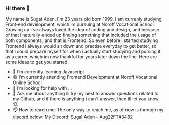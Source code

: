 ### Hi there 👋
My name is Sugal Aden, i´m 23 years old born 1999. I am currenly studying Front-end development, which im pursuing at Noroff Vocational School. Growing up i´ve always loved the idea of coding and design, and because of that i naturally ended up finding something that included the usage of both components, and that is Frontend. So even before i started studying Frontend i always would sit down and practise everyday to get better, so that i could prepare myself for when i actually start studying and pursing it as a carrer, which im now thankful for years later down the line.
Here are some ideas to get you started:

- 🌱 I’m currently learning Javascript
- 😄 I’m currently attending Frontend Development at Noroff Vocational Online School
- 🤔 I’m looking for help with ...
- 💬 Ask me about anything ill try my best to answer questions related to my Github, and if there is anything i can´t answer, then ill let you know :D.
- 📫 How to reach me: The only way to reach me, as of now is through my discord below.
 My Discord: Sugal Aden – Aug22FT#3482

<!--
**Sugal99/Sugal99** is a ✨ _special_ ✨ repository because its `README.md` (this file) appears on your GitHub profile.


